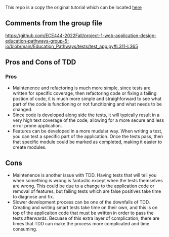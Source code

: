 This repo is a copy the original tutorial which can be located [here](https://github.com/mjhea0/flaskr-tdd)
## Comments from the group file
https://github.com/ECE444-2022Fall/project-1-web-application-design-education-pathways-group-5-io/blob/main/Education_Pathways/tests/test_app.py#L311-L365
## Pros and Cons of TDD
### Pros
 - Maintenence and refactoring is much more simple, since tests are written for specific coverage, then refactoring code or fixing a failing postion of code, it is much more simple and straighforward to see what part of the code is functioning or not funcitioning and what needs to be changed.
 - Since code is developed along side the tests, it will typically result in a very high text coverage of the code, allowing for a more secure and less error prone application.
 - Features can be developed in a more mudular way. When writing a test, you can test a specific part of the application. Once the tests pass, then that specific module could be marked as completed, making it easier to create modules.
## Cons
 - Maintenence is another issue with TDD. Having tests that will tell you when something is wrong is fantastic except when the tests themselves are wrong. This could be due to a change to the application code or removal of features, but failing tests which are false positives  take time to diagnose and fix.
 - Slower development process can be one of the downfalls of TDD. Creating and writing smart tests take time on their own, and this is on top of the applicaiton code that must be written in order to pass the tests afterwards. Becuase of this extra layer of complication, there are times that TDD can make the process more complicated and time consuming.

